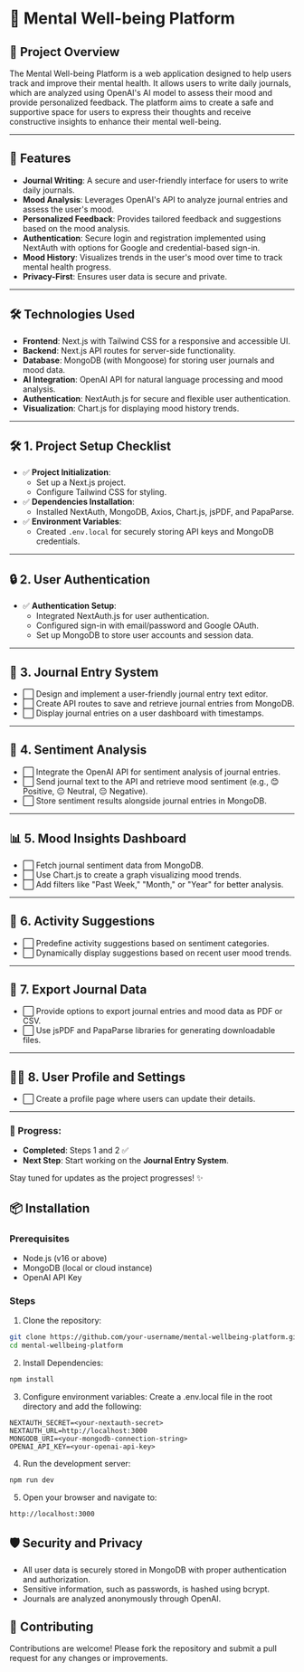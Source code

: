 # 🌟 Mental Well-being Platform

## 📝 Project Overview
The Mental Well-being Platform is a web application designed to help users track and improve their mental health. It allows users to write daily journals, which are analyzed using OpenAI's AI model to assess their mood and provide personalized feedback. The platform aims to create a safe and supportive space for users to express their thoughts and receive constructive insights to enhance their mental well-being.

---

## 🚀 Features
- **Journal Writing**: A secure and user-friendly interface for users to write daily journals.
- **Mood Analysis**: Leverages OpenAI's API to analyze journal entries and assess the user's mood.
- **Personalized Feedback**: Provides tailored feedback and suggestions based on the mood analysis.
- **Authentication**: Secure login and registration implemented using NextAuth with options for Google and credential-based sign-in.
- **Mood History**: Visualizes trends in the user's mood over time to track mental health progress.
- **Privacy-First**: Ensures user data is secure and private.

---

## 🛠️ Technologies Used
- **Frontend**: Next.js with Tailwind CSS for a responsive and accessible UI.
- **Backend**: Next.js API routes for server-side functionality.
- **Database**: MongoDB (with Mongoose) for storing user journals and mood data.
- **AI Integration**: OpenAI API for natural language processing and mood analysis.
- **Authentication**: NextAuth.js for secure and flexible user authentication.
- **Visualization**: Chart.js for displaying mood history trends.

---

## 🛠️ **1. Project Setup Checklist**  
- ✅ **Project Initialization**:  
  - Set up a Next.js project.  
  - Configure Tailwind CSS for styling.  
- ✅ **Dependencies Installation**:  
  - Installed NextAuth, MongoDB, Axios, Chart.js, jsPDF, and PapaParse.  
- ✅ **Environment Variables**:  
  - Created `.env.local` for securely storing API keys and MongoDB credentials.  

---

## 🔒 **2. User Authentication**  
- ✅ **Authentication Setup**:  
  - Integrated NextAuth.js for user authentication.  
  - Configured sign-in with email/password and Google OAuth.  
  - Set up MongoDB to store user accounts and session data.  

---

## 📝 **3. Journal Entry System**  
- ⬜ Design and implement a user-friendly journal entry text editor.  
- ⬜ Create API routes to save and retrieve journal entries from MongoDB.  
- ⬜ Display journal entries on a user dashboard with timestamps.  

---

## 🧠 **4. Sentiment Analysis**  
- ⬜ Integrate the OpenAI API for sentiment analysis of journal entries.  
- ⬜ Send journal text to the API and retrieve mood sentiment (e.g., 😊 Positive, 😐 Neutral, 😔 Negative).  
- ⬜ Store sentiment results alongside journal entries in MongoDB.  

---

## 📊 **5. Mood Insights Dashboard**  
- ⬜ Fetch journal sentiment data from MongoDB.  
- ⬜ Use Chart.js to create a graph visualizing mood trends.  
- ⬜ Add filters like "Past Week," "Month," or "Year" for better analysis.  

---

## 🎯 **6. Activity Suggestions**  
- ⬜ Predefine activity suggestions based on sentiment categories.  
- ⬜ Dynamically display suggestions based on recent user mood trends.  

---

## 📂 **7. Export Journal Data**  
- ⬜ Provide options to export journal entries and mood data as PDF or CSV.  
- ⬜ Use jsPDF and PapaParse libraries for generating downloadable files.  

---

## 🧑‍💻 **8. User Profile and Settings**  
- ⬜ Create a profile page where users can update their details.    

---

### 🎉 Progress:  
- **Completed**: Steps 1 and 2 ✅  
- **Next Step**: Start working on the **Journal Entry System**.  

Stay tuned for updates as the project progresses! ✨  



## 📦 Installation

### Prerequisites
- Node.js (v16 or above)
- MongoDB (local or cloud instance)
- OpenAI API Key

### Steps
1. Clone the repository:
 ```bash
 git clone https://github.com/your-username/mental-wellbeing-platform.git
 cd mental-wellbeing-platform
 ```
2. Install Dependencies:
 ```bash
 npm install
 ```
3. Configure environment variables: Create a .env.local file in the root directory and add the following:
 ```env
 NEXTAUTH_SECRET=<your-nextauth-secret>
 NEXTAUTH_URL=http://localhost:3000
 MONGODB_URI=<your-mongodb-connection-string>
 OPENAI_API_KEY=<your-openai-api-key>
 ```
4. Run the development server:
 ```bash
 npm run dev
 ```
5. Open your browser and navigate to:
 ```bash
 http://localhost:3000
 ```

## 🛡️ Security and Privacy
 - All user data is securely stored in MongoDB with proper authentication and
    authorization.
 - Sensitive information, such as passwords, is hashed using bcrypt.
 - Journals are analyzed anonymously through OpenAI.

## 🤝 Contributing
Contributions are welcome! Please fork the repository and submit a pull request for any changes or improvements.


